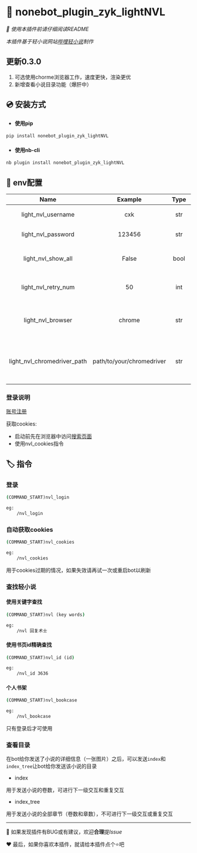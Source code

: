 # :memo: nonebot_plugin_zyk_lightNVL

*:page_facing_up: 使用本插件前请仔细阅读README*

*本插件基于轻小说网站[哔哩轻小说](https://w.linovelib.com)制作*

## 更新0.3.0

1. 可选使用chorme浏览器工作，速度更快，渲染更优
2. 新增查看小说目录功能（爆肝中）

## :cd: 安装方式

- #### 使用pip

```cmd
pip install nonebot_plugin_zyk_lightNVL
```

- #### 使用nb-cli

```cmd
nb plugin install nonebot_plugin_zyk_lightNVL
```

## :wrench: env配置

|        Name         |   Example   | Type |      Usage       | Required |
|:-------------------:|:-----------:|:----:|:----------------:|:--------:|
| light_nvl_username  |     cxk     | str  |   哔哩轻小说账户的用户名    |    No    |
| light_nvl_password  |   123456    | str  |    哔哩轻小说账户的密码    |    No    |
|  light_nvl_show_all   | False | bool  |   是否显示所有搜索结果，建议为False    |    No    |
| light_nvl_retry_num |     50      | int  | 搜索结果发送失败时重新发送的条数 |    No    |
| light_nvl_browser | chrome | str | 选择的浏览器，默认phantomjs，可选chrome | No |
| light_nvl_chromedriver_path | path/to/your/chromedriver | str | chromedriver的绝对路径，版本要与你的chrome浏览器一致 | No |

### 登录说明

[账号注册](https://w.linovelib.com/register.php)

获取cookies:

- 启动前先在浏览器中访问[搜索页面](https://w.linovelib.com/search.html)
- 使用nvl_cookies指令

## :label: 指令

### 登录

```cmd
(COMMAND_START)nvl_login

eg:
    /nvl_login
```

### 自动获取cookies

```cmd
(COMMAND_START)nvl_cookies

eg:
    /nvl_cookies
```

用于cookies过期的情况，如果失效请再试一次或重启bot以刷新

### 查找轻小说

#### 使用关键字查找

```cmd
(COMMAND_START)nvl (key words)

eg:
    /nvl 回复术士
```

#### 使用书页id精确查找

```cmd
(COMMAND_START)nvl_id (id)

eg:
    /nvl_id 3636
```

#### 个人书架

```cmd
(COMMAND_START)nvl_bookcase

eg:
    /nvl_bookcase
```

只有登录后才可使用

### 查看目录

在bot给你发送了小说的详细信息（一张图片）之后，可以发送`index`和`index_tree`让bot给你发送该小说的目录

- index

用于发送小说的卷数，可进行下一级交互和重复交互

- index_tree

用于发送小说的全部章节（卷数和章数），不可进行下一级交互或重复交互

---

:bug: 如果发现插件有BUG或有建议，欢迎**合理**提*Issue*

:heart: 最后，如果你喜欢本插件，就请给本插件点个:star:吧
